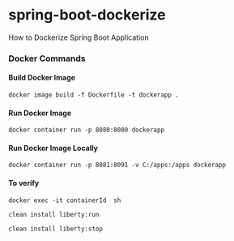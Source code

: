 # spring-boot-dockerize
How to Dockerize Spring Boot Application

### Docker Commands

#### Build Docker Image
```
docker image build -f Dockerfile -t dockerapp .
```

#### Run Docker Image
```
docker container run -p 8080:8080 dockerapp
```

#### Run Docker Image Locally
```
docker container run -p 8081:8091 -v C:/apps:/apps dockerapp
```

#### To verify 
```
docker exec -it containerId  sh

clean install liberty:run

clean install liberty:stop
```
